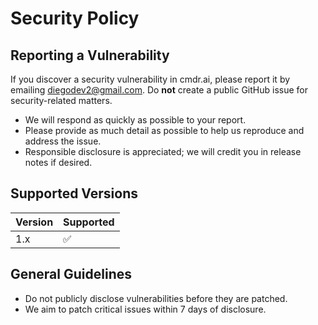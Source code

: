 # Security Policy

## Reporting a Vulnerability

If you discover a security vulnerability in cmdr.ai, please report it by emailing diegodev2@gmail.com. Do **not** create a public GitHub issue for security-related matters.

- We will respond as quickly as possible to your report.
- Please provide as much detail as possible to help us reproduce and address the issue.
- Responsible disclosure is appreciated; we will credit you in release notes if desired.

## Supported Versions

| Version | Supported          |
| ------- | ----------------- |
| 1.x     | :white_check_mark: |

## General Guidelines
- Do not publicly disclose vulnerabilities before they are patched.
- We aim to patch critical issues within 7 days of disclosure. 